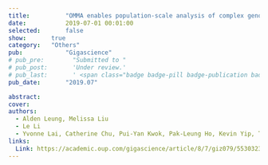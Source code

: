 ```yaml
---
title:          "OMMA enables population-scale analysis of complex genomic features and phylogenomic relationships from nanochannel-based optical maps"
date:           2019-07-01 00:01:00
selected:       false
show:		true
category:	"Others"
pub:            "Gigascience"
# pub_pre:        "Submitted to "
# pub_post:       'Under review.'
# pub_last:       ' <span class="badge badge-pill badge-publication badge-success">Spotlight</span>'
pub_date:       "2019.07"

abstract:
cover:
authors:
  - Alden Leung, Melissa Liu
  - Le Li
  - Yvonne Lai, Catherine Chu, Pui-Yan Kwok, Pak-Leung Ho, Kevin Yip, Ting-Fung Chan
links:
  Link: https://academic.oup.com/gigascience/article/8/7/giz079/5530323
---
```

